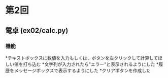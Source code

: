 # 第2回
## 電卓 (ex02/calc.py)

### 機能
*テキストボックスに数値を入力もしくは、ボタンを左クリックして計算してほしい値を打ち込む
*文字列が入力されたら"エラー"と表示されるようにした
*履歴をメッセージボックスで表示するようにした
*クリアボタンを作成した